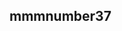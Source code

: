 ## mmmnumber37

<!-- [task1_resume](https://mmmnumber37.github.io/task1_resume/) - Макет резюме  
[task2_uikit](https://mmmnumber37.github.io/task2_uikit/) - Макет UiKit  
[task3_slider](https://mmmnumber37.github.io/task3_slider/) - Range Sliders  
[task4_maket](https://mmmnumber37.github.io/task4_maket/) - Макет по UiKit  
[test-chat](https://mmmnumber37.github.io/test-chat/) - Чат на квазар  
[calc-fractions](https://mmmnumber37.github.io/calc-fractions/) - Калькулятор дробей на nuxt     -->